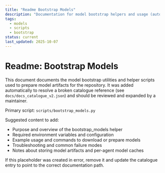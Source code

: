 ```yaml
---
title: "Readme Bootstrap Models"
description: "Documentation for model bootstrap helpers and usage (auto-created placeholder). See `scripts/bootstrap_models.py` for implementation details."
tags:
  - models
  - scripts
  - bootstrap
status: current
last_updated: 2025-10-07
---
```


# Readme: Bootstrap Models

This document documents the model bootstrap utilities and helper scripts used to
prepare model artifacts for the repository. It was added automatically to
resolve a broken catalogue reference (see `docs/docs_catalogue_v2.json`) and
should be reviewed and expanded by a maintainer.

Primary script: `scripts/bootstrap_models.py`

Suggested content to add:

- Purpose and overview of the bootstrap_models helper
- Required environment variables and configuration
- Example usage and commands to download or prepare models
- Troubleshooting and common failure modes
- Notes about storing model artifacts and per-agent model caches

If this placeholder was created in error, remove it and update the catalogue
entry to point to the correct documentation path.
